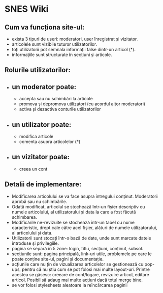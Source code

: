 # SNES Wiki 

## Cum va funcționa site-ul:

* exista 3 tipuri de useri: moderatori, user înregistrat și vizitator.
* articolele sunt vizibile tuturor utilizatorilor.
* toți utilizatorii pot semnala informații false dintr-un articol (*).
* informațiile sunt structurate în secțiuni și articole.

## Rolurile utilizatorilor:

* un moderator poate: 
    -
    * accepta sau nu schimbări la articole
    * promova și depromova utilizatori (cu acordul altor moderatori) 
    * activa și dezactiva conturile utilizatorilor
* un utilizator poate:
    -
    * modifica articole
    * comenta asupra articolelor (*)
* un vizitator poate:
    -
    * creea un cont

## Detalii de implementare:

* Modificarea articolului se va face asupra întregului conținut. Moderatorii aprobă sau nu schimbările.
* Odată modificat, articolul se stochează într-un fișier descriptiv cu numele articolului, al utilizatorului și data la care a fost făcută schimbarea.
* Modificările ne-revizuite se stochează într-un tabel cu nume caracteristic, drept cale către acel fișier, alături de numele utilizatorului, al articolului și data.
* Utilizatorii sunt stocați într-o bază de date, unde sunt marcate datele introduse și privilegiile.
* pagina se separă în 5 zone: login, titlu, secțiuni, conținut, subsol.
* secțiunile sunt: pagina principală, link-uri utile, problemele pe care le poate conține site-ul, pagini și documentație.
* acțiunile care nu țin de vizualizarea articolelor se gestionează cu pop-ups, pentru că nu știu cum se pot folosi mai multe layout-uri. Printre acestea se găsesc: creeare de cont/logare, revizuire articol, editare articol. Posibil să adaug mai multe acțiuni dacă totul merge bine.
* se vor folosi stylesheets aleatoare la reîncărcarea paginii